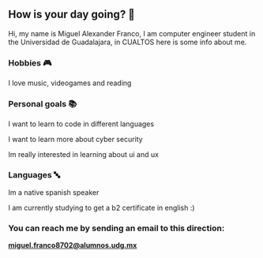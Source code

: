 ## How is your day going? 👋
Hi, my name is Miguel Alexander Franco, I am computer engineer student in the Universidad de Guadalajara, in CUALTOS here is some info about me.

### Hobbies 🎮

I love music, videogames and reading

### Personal goals 📚

I want to learn to code in different languages

I want to learn more about cyber security

Im really interested in learning about ui and ux

### Languages 🔤

Im a native spanish speaker

I am currently studying to get a b2 certificate in english :)

### You can reach me by sending an email to this direction:

**miguel.franco8702@alumnos.udg.mx**
<!--
**Mi9ueA1FC/Mi9ueA1FC** is a ✨ _special_ ✨ repository because its `README.md` (this file) appears on your GitHub profile.

Here are some ideas to get you started:

- 🔭 I’m currently working on ...
- 🌱 I’m currently learning ...
- 👯 I’m looking to collaborate on ...
- 🤔 I’m looking for help with ...
- 💬 Ask me about ...
- 📫 How to reach me: ...
- 😄 Pronouns: ...
- ⚡ Fun fact: ...
-->

